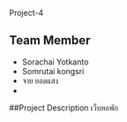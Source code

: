 Project-4

## Team Member
- Sorachai Yotkanto
- Somrutai kongsri
- จาย ยอดแสง
- 

##Project Description
เว็บหอพัก
